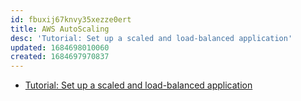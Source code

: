 ```yaml
---
id: fbuxij67knvy35xezze0ert
title: AWS AutoScaling
desc: 'Tutorial: Set up a scaled and load-balanced application'
updated: 1684698010060
created: 1684697970837
---
```


* [Tutorial: Set up a scaled and load-balanced application](https://docs.aws.amazon.com/autoscaling/ec2/userguide/tutorial-ec2-auto-scaling-load-balancer.html)

